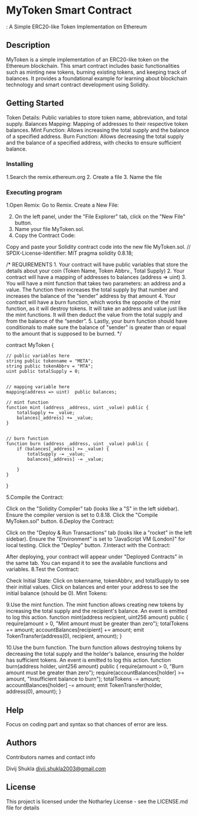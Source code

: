 # MyToken Smart Contract
: A Simple ERC20-like Token Implementation on Ethereum


## Description

MyToken is a simple implementation of an ERC20-like token on the Ethereum blockchain. This smart contract includes basic functionalities such as minting new tokens, burning existing tokens, and keeping track of balances. It provides a foundational example for learning about blockchain technology and smart contract development using Solidity.

## Getting Started

Token Details: Public variables to store token name, abbreviation, and total supply.
Balances Mapping: Mapping of addresses to their respective token balances.
Mint Function: Allows increasing the total supply and the balance of a specified address.
Burn Function: Allows decreasing the total supply and the balance of a specified address, with checks to ensure sufficient balance.

### Installing
1.Search the remix.ethereum.org
2. Create a file 
3. Name the file


### Executing program

1.Open Remix:
Go to Remix.
Create a New File:

2. On the left panel, under the "File Explorer" tab, click on the "New File" button.
3. Name your file MyToken.sol.
4. Copy the Contract Code:

Copy and paste your Solidity contract code into the new file MyToken.sol.
// SPDX-License-Identifier: MIT
pragma solidity 0.8.18;

/*
       REQUIREMENTS
    1. Your contract will have public variables that store the details about your coin (Token Name, Token Abbrv., Total Supply)
    2. Your contract will have a mapping of addresses to balances (address => uint)
    3. You will have a mint function that takes two parameters: an address and a value. 
       The function then increases the total supply by that number and increases the balance 
       of the “sender” address by that amount
    4. Your contract will have a burn function, which works the opposite of the mint function, as it will destroy tokens. 
       It will take an address and value just like the mint functions. It will then deduct the value from the total supply 
       and from the balance of the “sender”.
    5. Lastly, your burn function should have conditionals to make sure the balance of "sender" is greater than or equal 
       to the amount that is supposed to be burned.
*/

contract MyToken {

    // public variables here
    string public tokenname = "META";
    string public tokenAbbrv = "MTA";
    uint public totalSupply = 0;


    // mapping variable here
    mapping(address => uint)  public balances;

    // mint function
    function mint (address _address, uint _value) public {
        totalSupply += _value;
        balances[_address] += _value;
    }


    // burn function
    function burn (address _address, uint _value) public {
        if (balances[_address] >= _value) {
            totalSupply -= _value;
            balances[_address] -= _value;

        }
    }

}

5.Compile the Contract:

Click on the "Solidity Compiler" tab (looks like a "S" in the left sidebar).
Ensure the compiler version is set to 0.8.18.
Click the "Compile MyToken.sol" button.
6.Deploy the Contract:

Click on the "Deploy & Run Transactions" tab (looks like a "rocket" in the left sidebar).
Ensure the "Environment" is set to "JavaScript VM (London)" for local testing.
Click the "Deploy" button.
7.Interact with the Contract:

After deploying, your contract will appear under "Deployed Contracts" in the same tab.
You can expand it to see the available functions and variables.
8.Test the Contract:

Check Initial State:
Click on tokenname, tokenAbbrv, and totalSupply to see their initial values.
Click on balances and enter your address to see the initial balance (should be 0).
Mint Tokens:

9.Use the mint function.
The mint function allows creating new tokens by increasing the total supply and the recipient's balance. An event is emitted to log this action.
    function mint(address recipient, uint256 amount) public {
        require(amount > 0, "Mint amount must be greater than zero");
        totalTokens += amount;
        accountBalances[recipient] += amount;
        emit TokenTransfer(address(0), recipient, amount);
    }

10.Use the burn function.
The burn function allows destroying tokens by decreasing the total supply and the holder's balance, ensuring the holder has sufficient tokens. An event is emitted to log this action.
    function burn(address holder, uint256 amount) public {
        require(amount > 0, "Burn amount must be greater than zero");
        require(accountBalances[holder] >= amount, "Insufficient balance to burn");
        totalTokens -= amount;
        accountBalances[holder] -= amount;
        emit TokenTransfer(holder, address(0), amount);
    }


## Help

Focus on coding part and syntax so that chances of error are less.

## Authors

Contributors names and contact info

Divij Shukla
divij.shukla2003@gmail.com

## License

This project is licensed under the Notharley License - see the LICENSE.md file for details
